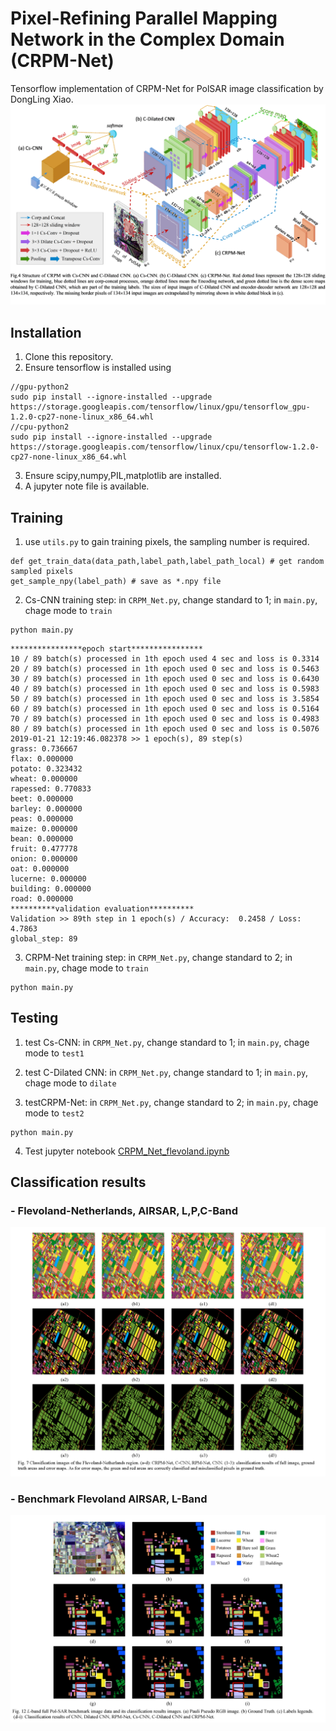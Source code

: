 # Pixel-Refining Parallel Mapping Network in the Complex Domain (CRPM-Net)

Tensorflow implementation of CRPM-Net for PolSAR image classification by DongLing Xiao.
![](img/Fig4.png)

## Installation

1) Clone this repository.
2) Ensure tensorflow is installed using 
```
//gpu-python2
sudo pip install --ignore-installed --upgrade https://storage.googleapis.com/tensorflow/linux/gpu/tensorflow_gpu-1.2.0-cp27-none-linux_x86_64.whl
//cpu-python2
sudo pip install --ignore-installed --upgrade https://storage.googleapis.com/tensorflow/linux/cpu/tensorflow-1.2.0-cp27-none-linux_x86_64.whl
```
3) Ensure scipy,numpy,PIL,matplotlib are installed.
4) A jupyter note file is available.

## Training

1) use `utils.py` to gain training pixels, the sampling number is required.
```
def get_train_data(data_path,label_path,label_path_local) # get random sampled pixels
get_sample_npy(label_path) # save as *.npy file
```
2) Cs-CNN training step: in `CRPM_Net.py`, change standard to 1; in `main.py`, chage mode to `train`
```
python main.py
```
```
****************epoch start****************
10 / 89 batch(s) processed in 1th epoch used 4 sec and loss is 0.3314
20 / 89 batch(s) processed in 1th epoch used 0 sec and loss is 0.5463
30 / 89 batch(s) processed in 1th epoch used 0 sec and loss is 0.6430
40 / 89 batch(s) processed in 1th epoch used 0 sec and loss is 0.5983
50 / 89 batch(s) processed in 1th epoch used 0 sec and loss is 3.5854
60 / 89 batch(s) processed in 1th epoch used 0 sec and loss is 0.5164
70 / 89 batch(s) processed in 1th epoch used 0 sec and loss is 0.4983
80 / 89 batch(s) processed in 1th epoch used 0 sec and loss is 0.5076
2019-01-21 12:19:46.082378 >> 1 epoch(s), 89 step(s)
grass: 0.736667
flax: 0.000000
potato: 0.323432
wheat: 0.000000
rapessed: 0.770833
beet: 0.000000
barley: 0.000000
peas: 0.000000
maize: 0.000000
bean: 0.000000
fruit: 0.477778
onion: 0.000000
oat: 0.000000
lucerne: 0.000000
building: 0.000000
road: 0.000000
**********validation evaluation**********
Validation >> 89th step in 1 epoch(s) / Accuracy:  0.2458 / Loss: 4.7863
global_step: 89

```
3) CRPM-Net training step: in `CRPM_Net.py`, change standard to 2; in `main.py`, chage mode to `train`
```
python main.py
```


## Testing

1) test Cs-CNN: in `CRPM_Net.py`, change standard to 1; in `main.py`, chage mode to `test1`

2) test C-Dilated CNN: in `CRPM_Net.py`, change standard to 1; in `main.py`, chage mode to `dilate`

3) testCRPM-Net: in `CRPM_Net.py`, change standard to 2; in `main.py`, chage mode to `test2`

```
python main.py
```

4) Test jupyter notebook  [CRPM_Net_flevoland.ipynb](https://github.com/PROoshio/CRPM-Net/blob/master/CRPM_Net_flevoland.ipynb)



## Classification results
### - Flevoland-Netherlands, AIRSAR, L,P,C-Band
![](img/Fig7.png)
### - Benchmark Flevoland AIRSAR, L-Band
![](img/Fig12.png)



